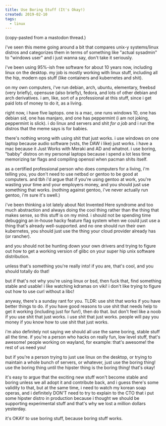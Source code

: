 ```yaml
---
title: Use Boring Stuff (It's Okay!)
created: 2019-02-10
tags:
  - linux
---
```


(copy-pasted from a mastodon thread.)

i've seen this meme going around a bit that compares unix-y systems/linux distros and categorizes them in terms of something like "actual sysadmin" to "windows user" and i just wanna say, don't take it seriously.

i've been using 95%-ish free software for about 10 years now, including linux on the desktop. my job is mostly working with linux stuff, including all the hip, modern ops stuff (like containers and kubernetes and shit).

on my own computers, i've run debian, arch, ubuntu, elementary, freebsd (very briefly), opensuse (also briefly), fedora, and lots of other debian and arch derivatives. i am, like, sort of a professional at this stuff, since i get paid lots of money to do it, as a living.

right now, i have five laptops. one is a mac, one runs windows 10, one has debian sid, one has manjaro, and one has peppermint (i am not joking, peppermint is slick). i do linux and servers and shit _for a job_ and i run the distros that the meme says is for babies.

there's nothing wrong with using shit that just works. i use windows on one laptop because audio software (vsts, the DAW i like) just works. i have a mac because it Just Works with Meraki and AD and whatnot. i use boring, "babby" distros on my personal laptops because i spend a lot less time memorizing tar flags and compiling openssl when pacman shits itself.

as a certified professional person who does computers for a living, i'm telling you, you don't need to use netbsd or gentoo to be good at computers. and tbh i'd argue that if you're using gentoo at work, you're wasting your time and your employers money, and you should just use something that works. (nothing against gentoo, i've never actually run gentoo, i'm sure it's swell.)

i've been thinking a lot lately about Not Invented Here syndrome and too much abstraction and always doing the cool thing rather than the thing that makes sense, so this stuff is on my mind. i should not be spending time debugging an in-house hacky feature flag system when we could just use a thing that's already well-supported. and no one should run their own kubernetes, you should just use the thing your cloud provider already has (or rancher).

and you should not be hunting down your own drivers and trying to figure out how to get a working version of glibc on your super hip unix software distribution.

unless that's something you're really into! if you are, that's cool, and you should totally do that!

but if that's not why you're using linux or bsd, then fuck that, find something stable and usable! i like watching kdramas on viki! i don't like trying to figure out how to use curl without a libc!

anyway, there's a sunday rant for you. TLDR: use shit that works if you have better things to do. if you have good reasons to use shit that needs help to get it working (including just for fun!), then do that. but don't feel like a noob if you use shit that just works. i use shit that just works. people will pay you money if you know how to use shit that just works.

i'm also definitely not saying we should all use the same boring, stable stuff all the time. if you're a person who hacks on really fun, low level stuff, that's awesome! people working on wayland, for example: that's awesome! the rest of us need you!

but if you're a person trying to just use linux on the desktop, or trying to maintain a whole bunch of servers, or whatever, just use the boring thing! use the boring thing until the hipster thing is the boring thing! that's okay!

it's easy to argue that the exciting new stuff won't become stable and boring unless we all adopt it and contribute back, and i guess there's some validity to that, but at the same time, i need to watch my korean soap operas, and i definitely DON'T need to try to explain to the CTO that i put some hipster distro in production because i thought we should be supporting experimental stuff and that's why we lost a million dollars yesterday.

it's OKAY to use boring stuff, because boring stuff works.

